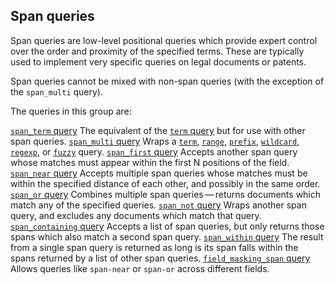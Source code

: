 ## Span queries

Span queries are low-level positional queries which provide expert control over the order and proximity of the specified terms. These are typically used to implement very specific queries on legal documents or patents.

Span queries cannot be mixed with non-span queries (with the exception of the `span_multi` query).

The queries in this group are:

[`span_term` query](query-dsl-span-term-query.html "Span Term Query")
     The equivalent of the [`term` query](query-dsl-term-query.html "Term Query") but for use with other span queries. 
[`span_multi` query](query-dsl-span-multi-term-query.html "Span Multi Term Query")
     Wraps a [`term`](query-dsl-term-query.html "Term Query"), [`range`](query-dsl-range-query.html "Range Query"), [`prefix`](query-dsl-prefix-query.html "Prefix Query"), [`wildcard`](query-dsl-wildcard-query.html "Wildcard Query"), [`regexp`](query-dsl-regexp-query.html "Regexp Query"), or [`fuzzy`](query-dsl-fuzzy-query.html "Fuzzy Query") query. 
[`span_first` query](query-dsl-span-first-query.html "Span First Query")
     Accepts another span query whose matches must appear within the first N positions of the field. 
[`span_near` query](query-dsl-span-near-query.html "Span Near Query")
     Accepts multiple span queries whose matches must be within the specified distance of each other, and possibly in the same order. 
[`span_or` query](query-dsl-span-or-query.html "Span Or Query")
     Combines multiple span queries — returns documents which match any of the specified queries. 
[`span_not` query](query-dsl-span-not-query.html "Span Not Query")
     Wraps another span query, and excludes any documents which match that query. 
[`span_containing` query](query-dsl-span-containing-query.html "Span Containing Query")
     Accepts a list of span queries, but only returns those spans which also match a second span query. 
[`span_within` query](query-dsl-span-within-query.html "Span Within Query")
     The result from a single span query is returned as long is its span falls within the spans returned by a list of other span queries. 
[`field_masking_span` query](query-dsl-span-field-masking-query.html "Span Field Masking Query")
     Allows queries like `span-near` or `span-or` across different fields. 

